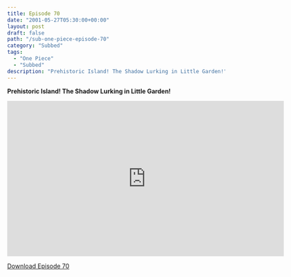 ```yaml
---
title: Episode 70
date: "2001-05-27T05:30:00+00:00"
layout: post
draft: false
path: "/sub-one-piece-episode-70"
category: "Subbed"
tags:
  - "One Piece"
  - "Subbed"
description: "Prehistoric Island! The Shadow Lurking in Little Garden!"
---
```


**Prehistoric Island! The Shadow Lurking in Little Garden!**

<iframe width="640" height="360" src="https://www.rapidvideo.com/e/FX3C2FI1KL" frameborder="0" marginwidth=0 marginheight=0 scrolling=no allowfullscreen></iframe>

<a href="http://ouo.io/qs/eCodkFEQ?s=https://rapidvid.to/d/https://www.rapidvideo.com/e/FX3C2FI1KL">Download Episode 70</a>
